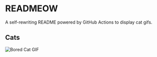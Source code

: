 # READMEOW

A self-rewriting README powered by GitHub Actions to display cat gifs.

## Cats

![Bored Cat GIF](https://media2.giphy.com/media/v1.Y2lkPTlhY2QwMmRhYWt5OHlla3pscmNhN2owdTkwaXNzZjU5dmwyM25rMzdlbXhuZXhmYiZlcD12MV9naWZzX3NlYXJjaCZjdD1n/mlvseq9yvZhba/200.gif)
